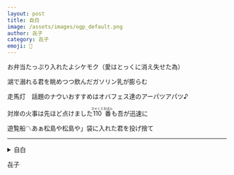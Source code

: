 ```yaml
---
layout: post
title: 自白
image: /assets/images/ogp_default.png
author: 㐂子
category: 㐂子
emoji: 🍑
---
```


<div class="tanka-area"><div class="tanka">
<p>お弁当たっぷり入れたよシケモク（愛はとっくに消え失せた為）</p>
<p>湖で溺れる君を眺めつつ飲んだガソリン乳が膨らむ</p>
<p>走馬灯　話題のナウいおすすめはオバフェス達のアーパツアパツ♪</p>
<p>対岸の火事は先ほど点けました<ruby>110番<rp>（</rp><rt>ひゃくとおばん</rt><rp>）</rp></ruby>も吾が迅速に</p>
<p>遊覧船<span class="tate-chu-yoko-upright">〽︎</span>あぁ松島や松島や」袋に入れた君を投げ捨て</p></div></div>

---

<details><summary>自白</summary>
お弁当たっぷり入れたよシケモク（愛はとっくに消え失せた為）<br/>
湖で溺れる君を眺めつつ飲んだガソリン乳が膨らむ<br/>
走馬灯　話題のナウいおすすめはオバフェス達のアーパツアパツ♪<br/>
対岸の火事は先ほど点けました<ruby>110番<rp>（</rp><rt>ひゃくとおばん</rt><rp>）</rp></ruby>も吾が迅速に<br/>
遊覧船<span class="tate-chu-yoko-upright">〽︎</span>あぁ松島や松島や」袋に入れた君を投げ捨て<br/>
</details>

㐂子
